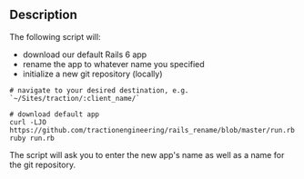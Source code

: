 ## Description
The following script will:
- download our default Rails 6 app
- rename the app to whatever name you specified
- initialize a new git repository (locally)

```shell
# navigate to your desired destination, e.g. `~/Sites/traction/:client_name/`

# download default app
curl -LJO https://github.com/tractionengineering/rails_rename/blob/master/run.rb
ruby run.rb
```

The script will ask you to enter the new app's name as well as a name for the git repository.
